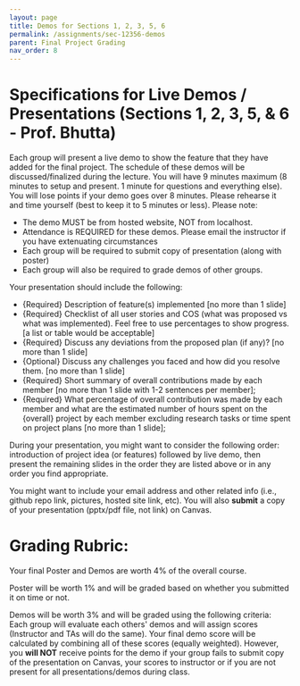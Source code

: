 ```yaml
---
layout: page
title: Demos for Sections 1, 2, 3, 5, 6
permalink: /assignments/sec-12356-demos
parent: Final Project Grading
nav_order: 8
---
```


# Specifications for Live Demos / Presentations (Sections 1, 2, 3, 5, & 6 - Prof. Bhutta)
Each group will present a live demo to show the feature that they have added for the final project. The schedule of these demos will be discussed/finalized during the lecture. You will have 9 minutes maximum (8 minutes to setup and present. 1 minute for questions and everything else). You will lose points if your demo goes over 8 minutes. Please rehearse it and time yourself (best to keep it to 5 minutes or less). 
Please note:
- The demo MUST be from hosted website, NOT from localhost. 
- Attendance is REQUIRED for these demos. Please email the instructor if you have extenuating circumstances
- Each group will be required to submit copy of presentation (along with poster)
- Each group will also be required to grade demos of other groups.

Your presentation should include the following:
- {Required} Description of feature(s) implemented [no more than 1 slide]
- {Required} Checklist of all user stories and COS (what was proposed vs what was implemented). Feel free to use percentages to show progress. [a list or table would be acceptable]
- {Required} Discuss any deviations from the proposed plan (if any)? [no more than 1 slide]
- {Optional} Discuss any challenges you faced and how did you resolve them. [no more than 1 slide]
- {Required} Short summary of overall contributions made by each member [no more than 1 slide with 1-2 sentences per member];
- {Required} What percentage of overall contribution was made by each member and what are the estimated number of hours spent on the {overall} project by each member excluding research tasks or time spent on project plans [no more than 1 slide];

During your presentation, you might want to consider the following order: introduction of project idea (or features) followed by live demo, then present the remaining slides in the order they are listed above or in any order you find appropriate.

You might want to include your email address and other related info (i.e., github repo link, pictures, hosted site link, etc). You will also **submit** a copy of your presentation (pptx/pdf file, not link) on Canvas.

# Grading Rubric:
Your final Poster and Demos are worth 4% of the overall course. 

Poster will be worth 1% and will be graded based on whether you submitted it on time or not. 

Demos will be worth 3% and will be graded using the following criteria: Each group will evaluate each others' demos and will assign scores (Instructor and TAs will do the same). Your final demo score will be calculated by combining all of these scores (equally weighted). However, you **will NOT** receive points for the demo if your group fails to submit copy of the presentation on Canvas, your scores to instructor or if you are not present for all presentations/demos during class.